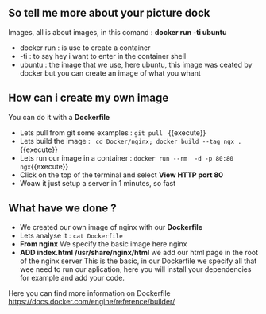 ## So tell me more about your picture dock
Images, all is about images, in this comand : **docker run -ti ubuntu**
- docker run : is use to create a container
- -ti : to say hey i want to enter in the container shell
- ubuntu : the image that we use, here ubuntu, this image was ceated by docker but you can create an image of what you whant

## How can i create my own image
You can do it with a **Dockerfile**
- Lets pull from git some examples : `git pull ` {{execute}}
- Lets build the image : ` cd Docker/nginx; docker build --tag ngx .` {{execute}}
- Lets run our image in a container : ` docker run --rm  -d -p 80:80 ngx `{{execute}}
- Click on the top of the terminal and select **View HTTP port 80**
- Woaw it just setup a server in 1 minutes, so fast 

## What have we done ?
- We created our own image of nginx with our **Dockerfile** 
- Lets analyse it : `cat Dockerfile`
- **From nginx** We specify the basic image here nginx
- **ADD index.html /usr/share/nginx/html** we add our html page in the root of the nginx server
This is the basic, in our Dockerfile we specify all that wee need to run our aplication, here you will install your dependencies for example and add your code.

Here you can find more information on Dockerfile https://docs.docker.com/engine/reference/builder/



